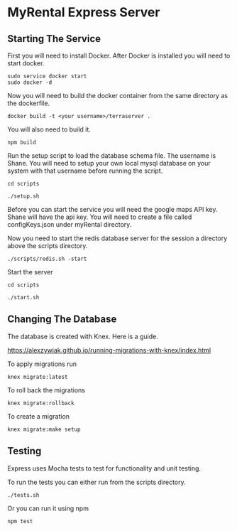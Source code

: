 # MyRental Express Server

## Starting The Service

First you will need to install Docker. After Docker is installed you will need to start docker.

```
sudo service docker start
sudo docker -d

```

Now you will need to build the docker container from the same directory as the dockerfile.

```
docker build -t <your username>/terraserver .
```

You will also need to build it.

```
npm build

```

Run the setup script to load the database schema file. The username is Shane. You will need to setup your own local mysql database on your system with that username before running the script.

```
cd scripts

./setup.sh

```

Before you can start the service you will need the google maps API key. Shane will have the api key. You will need to create a file called configKeys.json under myRental directory.

Now you need to start the redis database server for the session a directory above the scripts directory.

```
./scripts/redis.sh -start
```

Start the server

```
cd scripts

./start.sh

```

## Changing The Database

The database is created with Knex. Here is a guide.

https://alexzywiak.github.io/running-migrations-with-knex/index.html

To apply migrations run

```
knex migrate:latest

```

To roll back the migrations

```
knex migrate:rollback

```

To create a migration

```
knex migrate:make setup

```

## Testing

Express uses Mocha tests to test for functionality and unit testing.

To run the tests you can either run from the scripts directory.   

```
./tests.sh

```
Or you can run it using npm

```
npm test

```
